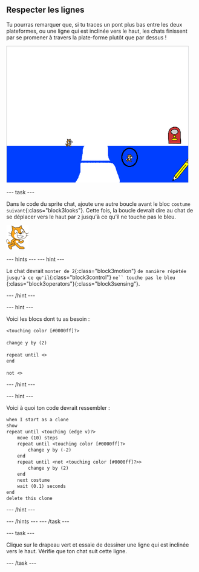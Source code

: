 ## Respecter les lignes

Tu pourras remarquer que, si tu traces un pont plus bas entre les deux plateformes, ou une ligne qui est inclinée vers le haut, les chats finissent par se promener à travers la plate-forme plutôt que par dessus !

![Chats qui traversent la plate-forme](images/cat-walk-through-platform.png)

\--- task \---

Dans le code du sprite chat, ajoute une autre boucle avant le bloc `costume suivant`{:class="block3looks"}. Cette fois, la boucle devrait dire au chat de se déplacer vers le haut par `2` jusqu'à ce qu'il ne touche pas le bleu.

![Sprite Chat](images/cat-sprite.png)

\--- hints \--- \--- hint \---

Le chat devrait `monter de 2`{:class="block3motion"} `de manière répétée jusqu'à ce qu'il`{:class="block3control"} `ne`` touche pas le bleu` {:class="block3operators"}{:class="block3sensing"}.

\--- /hint \---

\--- hint \---

Voici les blocs dont tu as besoin :

```blocks3
<touching color [#0000ff]?>

change y by (2)

repeat until <>
end

not <>
```

\--- /hint \---

\--- hint \---

Voici à quoi ton code devrait ressembler :

```blocks3
when I start as a clone
show
repeat until <touching (edge v)?>
    move (10) steps
    repeat until <touching color [#0000ff]?>
        change y by (-2)
    end
    repeat until <not <touching color [#0000ff]?>>
        change y by (2)
    end
    next costume
    wait (0.1) seconds
end
delete this clone
```

\--- /hint \---

\--- /hints \--- \--- /task \---

\--- task \---

Clique sur le drapeau vert et essaie de dessiner une ligne qui est inclinée vers le haut. Vérifie que ton chat suit cette ligne.

\--- /task \---